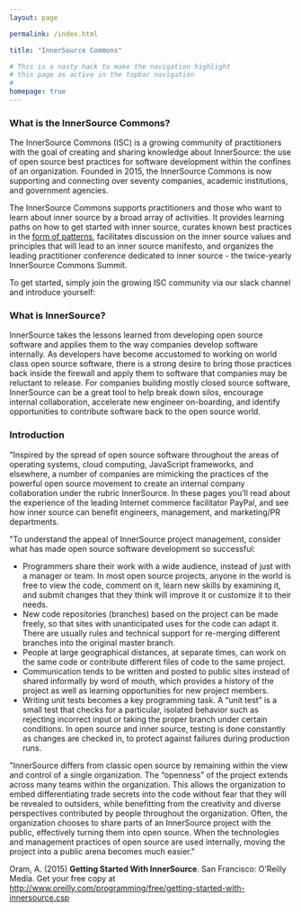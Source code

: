 ```yaml
---
layout: page

permalink: /index.html

title: "InnerSource Commons"

# This is a nasty hack to make the navigation highlight
# this page as active in the topbar navigation
#
homepage: true
---
```


### What is the InnerSource Commons?
The InnerSource Commons (ISC) is a growing community of practitioners with the goal of creating and sharing knowledge about InnerSource: the use of open source best practices for software development within the confines of an organization. Founded in 2015, the InnerSource Commons is now supporting and connecting over seventy companies, academic institutions, and government agencies.

The InnerSource Commons supports practitioners and those who want to learn about inner source by a broad array of activities. It provides learning paths on how to get started with inner source, curates known best practices in the <a href="http://innersourcecommons.org/patterns">form of patterns</a>, facilitates discussion on the inner source values and principles that will lead to an inner source manifesto, and organizes the leading practitioner conference dedicated to inner source - the twice-yearly InnerSource Commons Summit.

To get started, simply join the growing ISC community via our slack channel and introduce yourself:  
<script async defer src="https://isc-inviter.herokuapp.com/slackin.js"></script>

### What is InnerSource?

InnerSource takes the lessons learned from developing open source software and applies them to the way companies develop software internally. As developers have become accustomed to working on world class open source software, there is a strong desire to bring those practices back inside the firewall and apply them to software that companies may be reluctant to release. For companies building mostly closed source software, InnerSource can be a great tool to help break down silos, encourage internal collaboration, accelerate new engineer on-boarding, and identify opportunities to contribute software back to the open source world.

### Introduction

"Inspired by the spread of open source software throughout the areas of operating systems, cloud computing, JavaScript frameworks, and elsewhere, a number of companies are mimicking the practices of the powerful open source movement to create an internal company collaboration under the rubric InnerSource. In these pages you’ll read about the experience of the leading Internet commerce facilitator PayPal, and see how inner source can benefit engineers, management, and marketing/PR departments.

"To understand the appeal of InnerSource project management, consider what has made open source software development so successful:

* Programmers share their work with a wide audience, instead of just with a manager or team. In most open source projects, anyone in the world is free to view the code, comment on it, learn new skills by examining it, and submit changes that they think will improve it or customize it to their needs.
* New code repositories (branches) based on the project can be made freely, so that sites with unanticipated uses for the code can adapt it. There are usually rules and technical support for re-merging different branches into the original master branch.
* People at large geographical distances, at separate times, can work on the same code or contribute different files of code to the same project.
* Communication tends to be written and posted to public sites instead of shared informally by word of mouth, which provides a history of the project as well as learning opportunities for new project members.
* Writing unit tests becomes a key programming task. A “unit test” is a small test that checks for a particular, isolated behavior such as rejecting incorrect input or taking the proper branch under certain conditions. In open source and inner source, testing is done constantly as changes are checked in, to protect against failures during production runs.

"InnerSource differs from classic open source by remaining within the view and control of a single organization. The “openness” of the project extends across many teams within the organization. This allows the organization to embed differentiating trade secrets into the code without fear that they will be revealed to outsiders, while benefitting from the creativity and diverse perspectives contributed by people throughout the organization. Often, the organization chooses to share parts of an InnerSource project with the public, effectively turning them into open source. When the technologies and management practices of open source are used internally, moving the project into a public arena becomes much easier."

Oram, A. (2015) **Getting Started With InnerSource**. San Francisco: O’Reilly Media. Get your free copy at <http://www.oreilly.com/programming/free/getting-started-with-innersource.csp>
